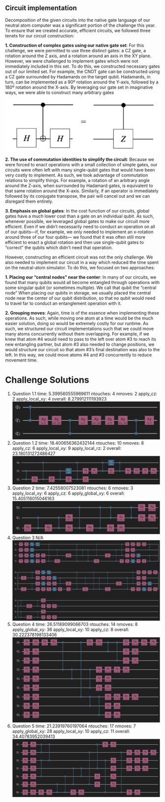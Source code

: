 ## Circuit implementation

Decomposition of the given circuits into the native gate language of our neutral atom computer was a significant portion of the challenge this year. To ensure that we created accurate, efficient circuits, we followed three tenets for our circuit construction:

**1. Construction of complex gates using our native gate set**: For this challenge, we were permitted to use three distinct gates: a CZ gate, a rotation around the Z axis, and a rotation around an axis in the XY plane. However, we were challenged to implement gates which were not immediately included in this set. To do this, we constructed necessary gates out of our limited set.
For example, the CNOT gate can be constructed using a CZ gate surrounded by Hadamards on the target qubit. Hadamards, in turn, can be implemented as a 90º rotation around the Y-axis, followed by a 180º rotation around the X-axis. By leveraging our gate set in imaginative ways, we were able to construct many arbitrary gates
<br>
![alt text](assets/arbitrary.png)

**2. The use of commutation identities to simplify the circuit**: Because we were forced to enact operations with a small collection of simple gates, our circuits were often left with many single-qubit gates that would have been very costly to implement. As such, we took advantage of commutation relations to simplify things. For example, a rotation of an arbitrary angle around the Z-axis, when surrounded by Hadamard gates, is equivalent to that same rotation around the X-axis. Similarly, if an operator is immediately followed by its conjugate transpose, the pair will cancel out and we can disregard them entirely.

**3. Emphasis on global gates**: In the cost function of our circuits, global gates have a much lower cost than a gate on an individual qubit. As such, whenever possible, we leveraged global gates to make our circuit more efficient. Even if we didn’t necessarily need to conduct an operation on all of our qubits—if, for example, we only needed to implement an x-rotation around three of our four qubits— we found that it was often still more efficient to enact a global rotation and then use single-qubit gates to “correct” the qubits which didn’t need that operation.

However, constructing an efficient circuit was not the only challenge. We also needed to implement our circuit in a way which reduced the time spent on the neutral-atom simulator. To do this, we focused on two approaches:

**1. Placing our “central nodes” near the center**: In many of our circuits, we found that many qubits would all become entangled through operations with some singular qubit (or sometimes multiple). We call that qubit the “central node” When placing our qubits in storage, we usually placed the central node near the center of our qubit distribution, so that no qubit would need to travel far to conduct an entanglement operation with it.

**2. Grouping moves**: Again, time is of the essence when implementing these operations. As such, while moving one atom at a time would be the much easier solution, doing so would be extremely costly for our runtime. As such, we structured our circuit implementations such that we could move many atoms concurrently without them overlapping. For example, if we knew that atom #4 would need to pass to the left over atom #3 to reach its new entangling partner, but atom #3 also needed to change positions, we would structure our circuit so that atom #3’s final destination was also to the left. In this way, we could move atoms #4 and #3 concurrently to reduce movement time.

# Challenge Solutions

1. Question 1.1
   time: 5.399560555969611
   ntouches: 4
   nmoves: 2
   apply_cz: 2
   apply_local_xy: 4
   overall: 8.279912111193923
   ![1.1](assets/q1.1.png)
2. Question 1.2
   time: 18.400656362432144
   ntouches: 10
   nmoves: 8
   apply_cz: 6
   apply_local_xy: 9
   apply_local_rz: 2
   overall: 23.180131272486427
   ![1.2](assets/q1.2.png)
3. Question 2
   time: 7.42558007523081
   ntouches: 6
   nmoves: 3
   apply_local_xy: 6
   apply_cz: 6
   apply_global_xy: 6
   overall: 15.405116015046163
   ![2](assets/q2.png)
4. Question 3
   N/A
   ![3](assets/q3.png)
5. Question 4
   time: 26.51189099066703
   ntouches: 14
   nmoves: 8
   apply_global_xy: 36
   apply_local_xy: 10
   apply_cz: 8
   overall: 30.222378198133406
   ![4](assets/q4.png)
6. Question 5
   time: 21.23919760197064
   ntouches: 17
   nmoves: 7
   apply_global_xy: 28
   apply_local_xy: 10
   apply_cz: 11
   overall: 34.40783952039413
   ![5](assets/q5.png)
